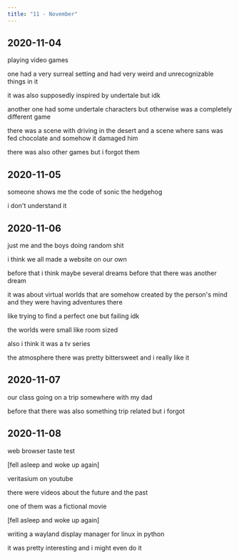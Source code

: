 ```yaml
---
title: "11 - November"
---
```


## 2020-11-04

playing video games

one had a very surreal setting and had very weird and unrecognizable
things in it

it was also supposedly inspired by undertale but idk

another one had some undertale characters but otherwise was a
completely different game

there was a scene with driving in the desert and a scene where sans
was fed chocolate and somehow it damaged him

there was also other games but i forgot them

## 2020-11-05

someone shows me the code of sonic the hedgehog

i don't understand it

## 2020-11-06

just me and the boys doing random shit

i think we all made a website on our own

before that i think maybe several dreams before that there was another
dream

it was about virtual worlds that are somehow created by the person's
mind and they were having adventures there

like trying to find a perfect one but failing idk

the worlds were small like room sized

also i think it was a tv series

the atmosphere there was pretty bittersweet and i really like it

## 2020-11-07

our class going on a trip somewhere with my dad

before that there was also something trip related but i forgot

## 2020-11-08

web browser taste test

[fell asleep and woke up again]

veritasium on youtube

there were videos about the future and the past

one of them was a fictional movie

[fell asleep and woke up again]

writing a wayland display manager for linux in python

it was pretty interesting and i might even do it
